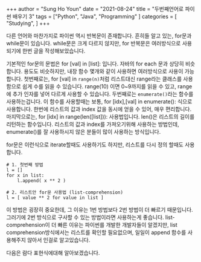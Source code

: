 +++
	author = "Sung Ho Youn"
	date = "2021-08-24"
	title = "두번째언어로 파이썬 배우기 3"
	tags = ["Python", "Java", "Programming" ]
	categories = [ "Studying", ]
+++

다른 언어와 마찬가지로 파이썬 역시 반복문이 존재합니다. 흔히들 알고 있는, for문과 while문이 있습니다. while문은 크게 다르지 않지만, for 반복문은 여러방식으로 사용되기에 한번 글을 작성해보았습니다. 

기본적인 for문의 문법은 for [val] in [list]: 입니다. 자바의 for each 문과 상당히 비슷합니다. 용도도 비슷하지만, 내장 함수 몇개와 같이 사용하면 여러방식으로 사용이 가능합니다. 첫번째로는, for [val] in `range(n)`처럼 리스트대신 range라는 클래스를 사용함으로 쉽게 수를 읽을 수 있습니다. range(10) 이면 0~9까지를 읽을 수 있고, range에 추가 인자를 넣어 다르게 사용할 수 있습니다. 두번째로는 `enumerate()`라는 함수를 사용하는겁니다. 이 함수를 사용할때는 보통, for [idx],[val] in enumerate(): 식으로 사용합니다. 한번에 리스트의 값과 index 값을 동시에 얻을 수 있어, 매우 편리합니다. 마지막으로는, for [idx] in range(len([list])): 사용법입니다. len()은 리스트의 길이를 리턴하는 함수입니다. 리스트의 값과 index를 가져오기위해 사용하는 방법인데, enumerate()를 잘 사용하시지 않은 분들이 많이 사용하는 방식입니다.

for문은 이런식으로 iterate할때도 사용하기도 하지만, 리스트를 다시 정의 할때도 사용합니다. 
```
# 1. 첫번째 방법
l = []
for x in list:
	l.append( x ** 2 )

# 2. 리스트안 for문 사용법 (list-comprehension)
l = [ value ** 2 for value in list ]
```
이 방법은 굉장히 중요한데, 그 이유는 1번 방법보다 2번 방법이 더 빠르기 때문입니다. 그러기에 2번 방식으로 구사할 수 있는 방법이라면 사용하는게 좋습니다. list-comprehension이 더 빠른 이유는 파이썬를 개발한 개발자들이 알겠지만, list comprehension방식에서는 리스트를 확인할 필요없으며, 일일이 append 함수를 사용해주지 않아서 인걸로 알고있습니다. 

다음은 람다 표현식에대해 알아보겠습니다.